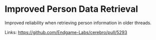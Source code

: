 # Improved Person Data Retrieval

Improved reliability when retrieving person information in older threads.

Links:
https://github.com/Endgame-Labs/cerebro/pull/5293
